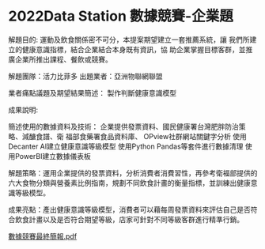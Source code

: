 # 2022Data Station 數據競賽-企業題

解題目的:
運動及飲食關係密不可分，本提案期望建立一套推薦系統，讓 我們所建立的健康意識指標，結合企業結合本身既有資訊，協 助企業掌握目標客群，並推廣企業所推出課程、餐飲或競賽。

解題團隊：活力比菲多
出題業者：亞洲物聯網聯盟

業者痛點議題及期望結果簡述：
製作判斷健康意識模型

成果說明:

簡述使用的數據資料及技術：
企業提供發票資料、國民健康署台灣肥胖防治策略、減醣食譜、衛
福部食藥署食品資料庫、 OPview社群網站關鍵字分析
使用Decanter AI建立健康意識等級模型
使用Python Pandas等套件進行數據清理
使用PowerBI建立數據儀表板

解題策略：運用企業提供的發票資料，分析消費者消費習性，再參考衛福部提供的六大食物分類與營養素比例指南，規劃不同飲食計畫的衡量指標，並訓練出健康意識等級模型。

成果亮點：產出健康意識等級模型，消費者可以藉每周發票資料來評估自己是否符合飲食計畫以及是否符合期望等級，店家可針對不同等級客群進行精準行銷。

[數據競賽最終簡報.pdf](https://github.com/yunruyeh/Data-Station-/files/12173354/default.pdf)
